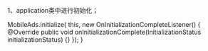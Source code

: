 

1、application类中进行初始化；

MobileAds.initialize(
        this,
        new OnInitializationCompleteListener() {
          @Override
          public void onInitializationComplete(InitializationStatus initializationStatus) {}
        });
  }
  
  
